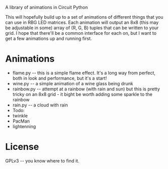 A library of animations in Circuit Python

This will hopefully build up to a set of animations of different things that you can use in RBG LED matrices. Each animation will output an 8x8 (this may be adjustable in some) array of (R, G, B) tuples that can be written to your grid.
I hope that there'll be a common interface for each on, but I want to get a few animations up and running first.

Animations
==========

* flame.py -- this is a simple flame effect. It's a long way from perfect, both in look and performance, but it's a start! 
* wine.py -- a simple animation of a wine glass being drunk
* rainbow.py -- attempt at a rainbow (with rain and sun) but this is pretty tricky on an 8x8 grid - it bight be worth adding some sparkle to the rainbow
* rain.py -- a cloud with rain
* Todo:
 * twinkle
 * PacMan
 * lightenning

License
=======
GPLv3 -- you know where to find it.

